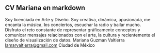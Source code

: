 ## CV Mariana en markdown
Soy licenciada en Arte y Diseño.
Soy creativa, dinámica, apasionada, me encanta la música, los conciertos, escuchar la radio y bailar mucho.
Disfruto el reto constante de representar gráficamente conceptos y comunicar mensajes relacionados con el arte, la cultura y recientemente el diseño de visualización de datos.
Mariana Guzman Valtierra
lamarvaltierra@gmail.com
Ciudad de México 